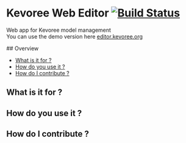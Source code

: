 # Kevoree Web Editor [![Build Status](https://drone.io/github.com/kevoree/kevoree-web-editor/status.png)](https://drone.io/github.com/kevoree/kevoree-web-editor/latest)

Web app for Kevoree model management  
You can use the demo version here [editor.kevoree.org](http://editor.kevoree.org)

## Overview
 - [What is it for ?](README.md#user-content-what-is-it-for-)
 - [How do you use it ?](README.md#user-content-how-do-you-use-it-)
 - [How do I contribute ?](README.md#user-content-how-do-i-contribute-)

## What is it for ?
## How do you use it ?
## How do I contribute ?
